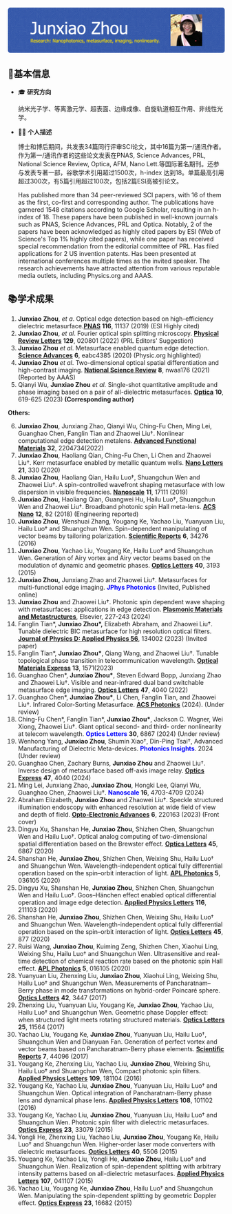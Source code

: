 



![Header](https://github.com/JunxiaoZhou/JunxiaoZhou/blob/main/github-header-image.png?raw=true)

## 📝基本信息

-   🎓 **研究方向** 

    纳米光子学、等离激元学、超表面、边缘成像、自旋轨道相互作用、非线性光学。

-   👩‍🎓 **个人描述**

    博士和博后期间，共发表34篇同行评审SCI论文，其中16篇为第一/通讯作者。作为第一/通讯作者的这些论文发表在PNAS, Science Advances, PRL, National Science Review, Optica, AFM, Nano Lett.等国际著名期刊。还参与发表专著一部，谷歌学术引用超过1500次，h-index 达到18。单篇最高引用超过300次，有5篇引用超过100次，包括2篇ESI高被引论文。

    Has published more than 34 peer-reviewed SCI papers, with 16 of them as the first, co-first and corresponding author. The publications have garnered 1548 citations according to Google Scholar, resulting in an h-index of 18. These papers have been published in well-known journals such as PNAS, Science Advances, PRL and Optica. Notably, 2 of the papers have been acknowledged as highly cited papers by ESI (Web of Science's Top 1% highly cited papers), while one paper has received special recommendation from the editorial committee of PRL. Has filed applications for 2 US invention patents. Has been presented at international conferences multiple times as the invited speaker. The research achievements have attracted attention from various reputable media outlets, including Physics.org and AAAS.

## 📚学术成果

1.   **Junxiao** **Zhou**, *et a*. Optical edge detection based on high-efficiency dielectric metasurface.<a href="https://www.pnas.org/doi/abs/10.1073/pnas.1820636116" target="_blank"><b>PNAS</b></a>  **116**, 11137 (2019) (ESI Highly cited)
2.   **Junxiao Zhou**, *et al*. Fourier optical spin splitting microscopy. <a href="https://journals.aps.org/prl/abstract/10.1103/PhysRevLett.129.020801" targe="_blank"><b>Physical Review Letters</b></a> **129**, 020801 (2022) (PRL Editors' Suggestion)
3.   **Junxiao Zhou** *et al*. Metasurface enabled quantum edge detection. <a href="https://www.science.org/doi/full/10.1126/sciadv.abc4385" target="_blank"><b>Science Advances</b></a> **6**, eabc4385 (2020) (Physic.org highlighted)
4.   **Junxiao Zhou** *et al*. Two-dimensional optical spatial differentiation and high-contrast imaging. <a href="https://academic.oup.com/nsr/article/8/6/nwaa176/5881987" target="_blank"><b>National Science Review</b></a> **8**, nwaa176 (2021) (Reported by AAAS)
5.   Qianyi Wu, **Junxiao Zhou** *et al.* Single-shot quantitative amplitude and phase imaging based on a pair of all-dielectric metasurfaces. <a href="https://opg.optica.org/optica/fulltext.cfm?uri=optica-10-5-619&id=530741" target="_blank"><b>Optica</b></a> **10**, 619-625 (2023) **(Corresponding author)**



**Others:**

6.   **Junxiao Zhou**, Junxiang Zhao, Qianyi Wu, Ching-Fu Chen, Ming Lei, Guanghao Chen, Fanglin Tian and Zhaowei Liu†. Nonlinear computational edge detection metalens. <a href="https://onlinelibrary.wiley.com/doi/abs/10.1002/adfm.202204734" target="_blank"><b>Advanced Functional Materials</b></a> **32**, 2204734(2022)
7.   **Junxiao Zhou**, Haoliang Qian, Ching-Fu Chen, Li Chen and Zhaowei Liu†. Kerr metasurface enabled by metallic quantum wells. <a href="https://pubs.acs.org/doi/abs/10.1021/acs.nanolett.0c03723" target="_blank"><b>Nano Letters</b></a> **21**, 330 (2020)
8.   **Junxiao Zhou**, Haoliang Qian, Hailu Luo†, Shuangchun Wen and Zhaowei Liu†. A spin-controlled wavefront shaping metasurface with low dispersion in visible frequencies. <a href="https://pubs.rsc.org/en/content/articlelanding/2019/nr/c9nr03566d/unauth" target="_blank"><b>Nanoscale</b></a> **11**, 17111 (2019)
9.   **Junxiao Zhou,** Haoliang Qian, Guangwei Hu, Hailu Luo†, Shuangchun Wen and Zhaowei Liu†. Broadband photonic spin Hall meta-lens. <a href="https://pubs.acs.org/doi/abs/10.1021/acsnano.7b07379" target="_blank"><b>ACS Nano</b></a> **12**, 82 (2018) (Engineering reported)
10.   **Junxiao Zhou**, Wenshuai Zhang, Yougang Ke, Yachao Liu, Yuanyuan Liu, Hailu Luo† and Shuangchun Wen. Spin-dependent manipulating of vector beams by tailoring polarization. <a href="https://www.nature.com/articles/srep34276" target="_blank"><b>Scientific Reports</b></a> **6**, 34276 (2016)
11.   **Junxiao Zhou**, Yachao Liu, Yougang Ke, Hailu Luo† and Shuangchun Wen. Generation of Airy vortex and Airy vector beams based on the modulation of dynamic and geometric phases. <a href="https://www.nature.com/articles/srep44096" target="_blank"><b>Optics Letters</b></a> **40**, 3193 (2015) 
12.   **Junxiao Zhou,** Junxiang Zhao and Zhaowei Liu†. Metasurfaces for multi-functional edge imaging. **<font color=blue>JPhys Photonics</font>**  (Invited, Published online)
13.   **Junxiao Zhou** and Zhaowei Liu†. Photonic spin dependent wave shaping with metasurfaces: applications in edge detection.  <a href="https://www.sciencedirect.com/science/article/abs/pii/B9780323853798000083" target="_blank"><b>Plasmonic Materials and Metastructures</b></a>, Elsevier, 227-243 (2024)
14.   Fanglin Tian*, **Junxiao Zhou\*,** Elizabeth Abraham, and Zhaowei Liu†. Tunable dielectric BIC metasurface for high resolution optical filters. <a href="https://iopscience.iop.org/article/10.1088/1361-6463/acb55d/meta" target="_blank"><b>Journal of Physics D: Applied Physics 56</b></a>, 134002 (2023) (Invited paper)
15.   Fanglin Tian*, **Junxiao Zhou\***, Qiang Wang, and Zhaowei Liu†. Tunable topological phase transition in telecommunication wavelength. <a href="https://opg.optica.org/ome/fulltext.cfm?uri=ome-13-6-1571&id=530451" target="_blank"><b>Optical Materials Express</b></a> **13**, 1571(2023)
16.   Guanghao Chen\*, **Junxiao Zhou\***, Steven Edward Bopp, Junxiang Zhao and Zhaowei Liu†. Visible and near-infrared dual band switchable metasurface edge imaging. <a href="https://opg.optica.org/ol/abstract.cfm?uri=ol-47-16-4040" target="_blank"><b>Optics Letters</b></a> **47**, 4040 (2022)
17.   Guanghao Chen\*, **Junxiao Zhou\***, Li Chen, Fanglin Tian, and Zhaowei Liu†. Infrared Color-Sorting Metasurface. <a href="https://preprints.opticaopen.org/articles/preprint/Infrared_Color-Sorting_Metasurface/25496875" target="_blank"><b>ACS Photonics</b></a> (2024). (Under review)
18.   Ching-Fu Chen\*, Fanglin Tian\*, **Junxiao Zhou\***, Jackson C. Wagner, Wei Xiong, Zhaowei Liu†. Giant optical second- and third- order nonlinearity at telecom wavelength. **<font color=blue>Optics Letters</font>** **30**, 6867 (2024) (Under review)
19.   Wenhong Yang, **Junxiao Zhou**, Shumin Xiao†, Din-Ping Tsai†, Advanced Manufacturing of Dielectric Meta-devices. **<font color=blue>Photonics Insights</font>**. 2024 (Under review)
20.   Guanghao Chen, Zachary Burns, **Junxiao Zhou** and Zhaowei Liu†. Inverse design of metasurface based off-axis image relay. <a href="https://opg.optica.org/oe/fulltext.cfm?uri=oe-32-9-15115&id=548830" target="_blank"><b>Optics Express</b></a> **47**, 4040 (2024)
21.   Ming Lei, Junxiang Zhao, **Junxiao Zhou**, Hongki Lee, Qianyi Wu, Guanghao Chen, Zhaowei Liu†. **<font color=blue>Nanoscale</font> 16**, 4703-4709 (2024)
22.   Abraham Elizabeth, **Junxiao Zhou** and Zhaowei Liu†. Speckle structured illumination endoscopy with enhanced resolution at wide field of view and depth of field. <a href="https://www.researching.cn/ArticlePdf/m00091/2023/6/7/220163.pdf" target="_blank"><b>Opto-Electronic Advances</b></a> **6**, 220163 (2023) (Front cover)
23.   Dingyu Xu, Shanshan He, **Junxiao Zhou**, Shizhen Chen, Shuangchun Wen and Hailu Luo†. Optical analog computing of two-dimensional spatial differentiation based on the Brewster effect. <a href="https://opg.optica.org/ol/abstract.cfm?uri=ol-45-24-6867" target="_blank"><b>Optics Letters</b></a> **45**, 6867 (2020)
24.   Shanshan He, **Junxiao Zhou**, Shizhen Chen, Weixing Shu, Hailu Luo† and Shuangchun Wen. Wavelength-independent optical fully differential operation based on the spin–orbit interaction of light. <a href="https://pubs.aip.org/aip/app/article/5/3/036105/570333/Wavelength-independent-optical-fully-differential" target="_blank"><b>APL Photonics</b></a> **5**, 036105 (2020)
25.   Dingyu Xu, Shanshan He, **Junxiao Zhou**, Shizhen Chen, Shuangchun Wen and Hailu Luo†. Goos–Hänchen effect enabled optical differential operation and image edge detection. <a href="https://pubs.aip.org/aip/apl/article-abstract/116/21/211103/38143/Goos-Hanchen-effect-enabled-optical-differential?redirectedFrom=fulltext" target="_blank"><b>Applied Physics Letters</b></a> **116**, 211103 (2020)
26.   Shanshan He, **Junxiao Zhou**, Shizhen Chen, Weixing Shu, Hailu Luo† and Shuangchun Wen. Wavelength-independent optical fully differential operation based on the spin–orbit interaction of light. <a href="https://pubs.aip.org/aip/app/article/5/3/036105/570333/Wavelength-independent-optical-fully-differential" target="_blank"><b>Optics Letters</b></a> **45**, 877 (2020)
27.   Ruisi Wang, **Junxiao Zhou**, Kuiming Zeng, Shizhen Chen, Xiaohui Ling, Weixing Shu, Hailu Luo† and Shuangchun Wen. Ultrasensitive and real-time detection of chemical reaction rate based on the photonic spin Hall effect. <a href="https://pubs.aip.org/aip/app/article/5/1/016105/123517" target="_blank"><b>APL Photonics</b></a> **5**, 016105 (2020)
28.   Yuanyuan Liu, Zhenxing Liu, **Junxiao Zhou**, Xiaohui Ling, Weixing Shu, Hailu Luo† and Shuangchun Wen. Measurements of Pancharatnam–Berry phase in mode transformations on hybrid-order Poincaré sphere. <a href="https://opg.optica.org/ol/abstract.cfm?uri=ol-42-17-3447" target="_blank"><b>Optics Letters</b></a> **42**, 3447 (2017)
29.   Zhenxing Liu, Yuanyuan Liu, Yougang Ke, **Junxiao Zhou**, Yachao Liu, Hailu Luo† and Shuangchun Wen. Geometric phase Doppler effect: when structured light meets rotating structured materials. <a href="https://opg.optica.org/oe/fulltext.cfm?uri=oe-25-10-11564&id=366514" target="_blank"><b>Optics Letters</b></a> **25**, 11564 (2017)
30.   Yachao Liu, Yougang Ke, **Junxiao Zhou**, Yuanyuan Liu, Hailu Luo†, Shuangchun Wen and Dianyuan Fan. Generation of perfect vortex and vector beams based on Pancharatnam-Berry phase elements. <a href="https://www.nature.com/articles/srep44096" target="_blank"><b>Scientific Reports</b></a> **7**, 44096 (2017)
31.   Yougang Ke, Zhenxing Liu, Yachao Liu, **Junxiao Zhou**, Weixing Shu, Hailu Luo† and Shuangchun Wen, Compact photonic spin filters. <a href="https://pubs.aip.org/aip/apl/article-abstract/109/18/181104/32025/Compact-photonic-spin-filters?redirectedFrom=fulltext" target="_blank"><b>Applied Physics Letters</b></a> **109**, 181104 (2016)
32.   Yougang Ke, Yachao Liu, **Junxiao Zhou**, Yuanyuan Liu, Hailu Luo† and Shuangchun Wen. Optical integration of Pancharatnam-Berry phase lens and dynamical phase lens. <a href="https://pubs.aip.org/aip/apl/article-abstract/108/10/101102/30136/Optical-integration-of-Pancharatnam-Berry-phase?redirectedFrom=fulltext" target="_blank"><b>Applied Physics Letters</b></a> **108**, 101102 (2016)
33.   Yougang Ke, Yachao Liu, **Junxiao Zhou**, Yuanyuan Liu, Hailu Luo† and Shuangchun Wen. Photonic spin filter with dielectric metasurfaces. <a href="https://opg.optica.org/oe/fulltext.cfm?uri=oe-23-26-33079&id=333699" target="_blank"><b>Optics Express</b></a> **23**, 33079 (2015)
34.   Yongli He, Zhenxing Liu, Yachao Liu, **Junxiao Zhou**, Yougang Ke, Hailu Luo† and Shuangchun Wen. Higher-order laser mode converters with dielectric metasurfaces. <a href="https://opg.optica.org/ol/abstract.cfm?uri=ol-40-23-5506" target="_blank"><b>Optics Letters</b></a> **40**, 5506 (2015)
35.   Yougang Ke, Yachao Liu, Yongli He, **Junxiao Zhou**, Hailu Luo† and Shuangchun Wen. Realization of spin-dependent splitting with arbitrary intensity patterns based on all-dielectric metasurfaces. <a href="https://pubs.aip.org/aip/apl/article-abstract/107/4/041107/30556/Realization-of-spin-dependent-splitting-with?redirectedFrom=fulltext" target="_blank"><b>Applied Physics Letters</b></a> **107**, 041107 (2015)
36.   Yachao Liu, Yougang Ke, **Junxiao Zhou**, Hailu Luo† and Shuangchun Wen. Manipulating the spin-dependent splitting by geometric Doppler effect. <a href="https://opg.optica.org/oe/fulltext.cfm?uri=oe-23-13-16682&id=320436" target="_blank"><b>Optics Express</b></a> **23**, 16682 (2015)
